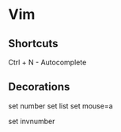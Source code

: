 # Vim 

## Shortcuts

Ctrl + N - Autocomplete

## Decorations

set number
set list
set mouse=a

set invnumber

